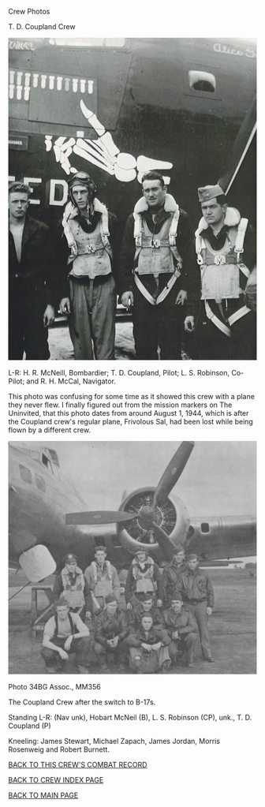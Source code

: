
Crew Photos






 




T. D. Coupland Crew  
  

![](Coupland1.jpg)  

L-R: H. R. McNeill, Bombardier; T. D. Coupland, Pilot; L. S. Robinson, Co-Pilot; and R. H. McCal, Navigator.  

This photo was confusing for some time as it showed this crew with a plane they never flew. I finally figured out from the mission markers on The Uninvited, that this photo dates from around August 1, 1944, which is after the Coupland crew's regular plane, Frivolous Sal, had been lost while being flown by a different crew.  
  

![](Coupland.jpg)  

Photo 34BG Assoc., MM356  

The Coupland Crew after the switch to B-17s.  

Standing L-R: (Nav unk), Hobart McNeil (B), L. S. Robinson (CP), unk., T. D. Coupland (P)  

Kneeling: James Stewart, Michael Zapach, James Jordan, Morris Rosenweig and Robert Burnett.  
  

[BACK TO THIS CREW'S COMBAT RECORD](crews/Coupland.md)  

[BACK TO CREW INDEX PAGE](000crews.md)  

[BACK TO MAIN PAGE](index.html)



